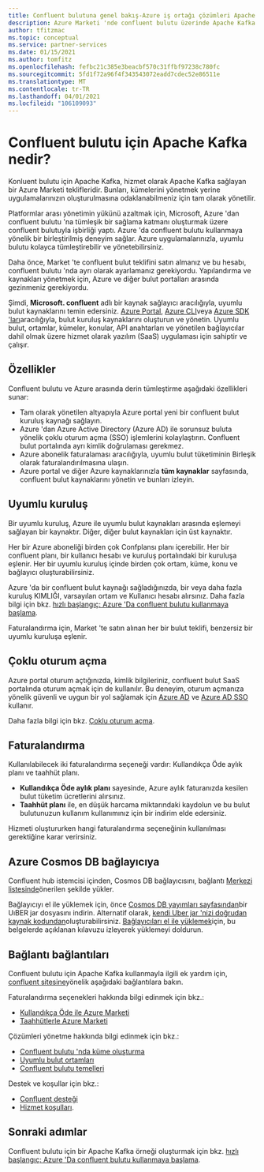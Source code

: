 ```yaml
---
title: Confluent bulutuna genel bakış-Azure iş ortağı çözümleri Apache Kafka
description: Azure Marketi 'nde confluent bulutu üzerinde Apache Kafka kullanma hakkında bilgi edinin.
author: tfitzmac
ms.topic: conceptual
ms.service: partner-services
ms.date: 01/15/2021
ms.author: tomfitz
ms.openlocfilehash: fefbc21c385e3beacbf570c31ffbf97238c780fc
ms.sourcegitcommit: 5fd1f72a96f4f343543072eadd7cdec52e86511e
ms.translationtype: MT
ms.contentlocale: tr-TR
ms.lasthandoff: 04/01/2021
ms.locfileid: "106109093"
---
```

# <a name="what-is-apache-kafka-for-confluent-cloud"></a>Confluent bulutu için Apache Kafka nedir?

Konluent bulutu için Apache Kafka, hizmet olarak Apache Kafka sağlayan bir Azure Marketi teklifleridir. Bunları, kümelerini yönetmek yerine uygulamalarınızın oluşturulmasına odaklanabilmeniz için tam olarak yönetilir.

Platformlar arası yönetimin yükünü azaltmak için, Microsoft, Azure 'dan confluent bulutu 'na tümleşik bir sağlama katmanı oluşturmak üzere confluent bulutuyla işbirliği yaptı. Azure 'da confluent bulutu kullanmaya yönelik bir birleştirilmiş deneyim sağlar. Azure uygulamalarınızla, uyumlu bulutu kolayca tümleştirebilir ve yönetebilirsiniz.

Daha önce, Market 'te confluent bulut teklifini satın almanız ve bu hesabı, confluent bulutu 'nda ayrı olarak ayarlamanız gerekiyordu. Yapılandırma ve kaynakları yönetmek için, Azure ve diğer bulut portalları arasında gezinmeniz gerekiyordu.

Şimdi, **Microsoft. confluent** adlı bir kaynak sağlayıcı aracılığıyla, uyumlu bulut kaynaklarını temin edersiniz. [Azure Portal](https://portal.azure.com/), [Azure CLI](/cli/azure/)veya [Azure SDK 'ları](/azure/#languages-and-tools)aracılığıyla, bulut kuruluş kaynaklarını oluşturun ve yönetin. Uyumlu bulut, ortamlar, kümeler, konular, API anahtarları ve yönetilen bağlayıcılar dahil olmak üzere hizmet olarak yazılım (SaaS) uygulaması için sahiptir ve çalışır.

## <a name="capabilities"></a>Özellikler

Confluent bulutu ve Azure arasında derin tümleştirme aşağıdaki özellikleri sunar:

- Tam olarak yönetilen altyapıyla Azure portal yeni bir confluent bulut kuruluş kaynağı sağlayın.
- Azure 'dan Azure Active Directory (Azure AD) ile sorunsuz buluta yönelik çoklu oturum açma (SSO) işlemlerini kolaylaştırın. Confluent bulut portalında ayrı kimlik doğrulaması gerekmez.
- Azure abonelik faturalaması aracılığıyla, uyumlu bulut tüketiminin Birleşik olarak faturalandırılmasına ulaşın.
- Azure portal ve diğer Azure kaynaklarınızla **tüm kaynaklar** sayfasında, confluent bulut kaynaklarını yönetin ve bunları izleyin.

## <a name="confluent-organization"></a>Uyumlu kuruluş

Bir uyumlu kuruluş, Azure ile uyumlu bulut kaynakları arasında eşlemeyi sağlayan bir kaynaktır. Diğer, diğer bulut kaynakları için üst kaynaktır.

Her bir Azure aboneliği birden çok Confplansı planı içerebilir. Her bir confluent planı, bir kullanıcı hesabı ve kuruluş portalındaki bir kuruluşa eşlenir. Her bir uyumlu kuruluş içinde birden çok ortam, küme, konu ve bağlayıcı oluşturabilirsiniz.

Azure 'da bir confluent bulut kaynağı sağladığınızda, bir veya daha fazla kuruluş KIMLIĞI, varsayılan ortam ve Kullanıcı hesabı alırsınız. Daha fazla bilgi için bkz. [hızlı başlangıç: Azure 'Da confluent bulutu kullanmaya başlama](create.md).

Faturalandırma için, Market 'te satın alınan her bir bulut teklifi, benzersiz bir uyumlu kuruluşa eşlenir.

## <a name="single-sign-on"></a>Çoklu oturum açma

Azure portal oturum açtığınızda, kimlik bilgileriniz, confluent bulut SaaS portalında oturum açmak için de kullanılır. Bu deneyim, oturum açmanıza yönelik güvenli ve uygun bir yol sağlamak için [Azure AD](../../active-directory/fundamentals/active-directory-whatis.md) ve [Azure AD SSO](../../active-directory/manage-apps/what-is-single-sign-on.md) kullanır.

Daha fazla bilgi için bkz. [Çoklu oturum açma](manage.md#single-sign-on).

## <a name="billing"></a>Faturalandırma

Kullanılabilecek iki faturalandırma seçeneği vardır: Kullandıkça Öde aylık planı ve taahhüt planı.

- **Kullandıkça Öde aylık planı** sayesinde, Azure aylık faturanızda kesilen bulut tüketim ücretlerini alırsınız.
- **Taahhüt planı** ile, en düşük harcama miktarındaki kaydolun ve bu bulut bulutunuzun kullanım kullanımınız için bir indirim elde edersiniz.

Hizmeti oluştururken hangi faturalandırma seçeneğinin kullanılması gerektiğine karar verirsiniz.

## <a name="connector-to-azure-cosmos-db"></a>Azure Cosmos DB bağlayıcıya

Confluent hub istemcisi içinden, Cosmos DB bağlayıcısını, bağlantı [Merkezi listesinde](https://www.confluent.io/hub/microsoftcorporation/kafka-connect-cosmos)önerilen şekilde yükler. 

Bağlayıcıyı el ile yüklemek için, önce [Cosmos DB yayımları sayfasından](https://github.com/microsoft/kafka-connect-cosmosdb/releases)bir UıBER jar dosyasını indirin. Alternatif olarak, [kendi Uber jar 'nizi doğrudan kaynak kodundan](https://github.com/microsoft/kafka-connect-cosmosdb/blob/dev/doc/README_Sink.md#install-sink-connector)oluşturabilirsiniz. [Bağlayıcıları el ile yüklemek](https://docs.confluent.io/home/connect/install.html#install-connector-manually)için, bu belgelerde açıklanan kılavuzu izleyerek yüklemeyi doldurun.  

## <a name="confluent-links"></a>Bağlantı bağlantıları

Confluent bulutu için Apache Kafka kullanmayla ilgili ek yardım için, [confluent sitesine](https://docs.confluent.io/home/overview.html)yönelik aşağıdaki bağlantılara bakın.

Faturalandırma seçenekleri hakkında bilgi edinmek için bkz.:

* [Kullandıkça Öde ile Azure Marketi](https://docs.confluent.io/cloud/current/billing/ccloud-azure-payg.html)
* [Taahhütlerle Azure Marketi](https://docs.confluent.io/cloud/current/billing/ccloud-azure-ubb.html)

Çözümleri yönetme hakkında bilgi edinmek için bkz.:

* [Confluent bulutu 'nda küme oluşturma](https://docs.confluent.io/cloud/current/clusters/create-cluster.html)
* [Uyumlu bulut ortamları](https://docs.confluent.io/current/cloud/using/environments.html)
* [Confluent bulutu temelleri](https://docs.confluent.io/current/cloud/using/cloud-basics.html)

Destek ve koşullar için bkz.:

* [Confluent desteği](https://support.confluent.io)
* [Hizmet koşulları](https://www.confluent.io/confluent-cloud-tos).

## <a name="next-steps"></a>Sonraki adımlar

Confluent bulutu için bir Apache Kafka örneği oluşturmak için bkz. [hızlı başlangıç: Azure 'Da confluent bulutu kullanmaya başlama](create.md).
